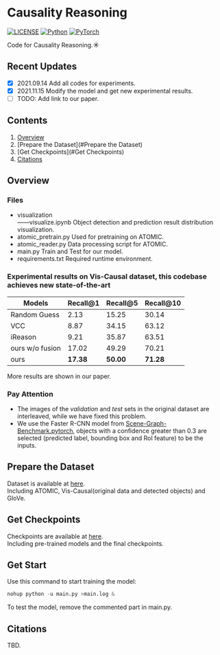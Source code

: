 # Causality Reasoning

[![LICENSE](https://img.shields.io/badge/license-GPL-green)](http://www.buaamsc.com:7929/SY2006304/ACR.pytorch/-/blob/main/LICENSE)
[![Python](https://img.shields.io/badge/python-3.7-blue)](https://www.python.org/)
[![PyTorch](https://img.shields.io/badge/pytorch-1.6.0-%237732a8)](https://pytorch.org/get-started/previous-versions/)

Code for Causality Reasoning.:sunny:

## Recent Updates
- [x] 2021.09.14 Add all codes for experiments.
- [x] 2021.11.15 Modify the model and get new experimental results.
- [ ] TODO: Add link to our paper.

## Contents
1. [Overview](#Overview)
2. [Prepare the Dataset](#Prepare the Dataset)
3. [Get Checkpoints](#Get Checkpoints)
4. [Citations](#Citations)

## Overview
### Files
* visualization<br/>
——visualize.ipynb Object detection and prediction result distribution visualization.
* atomic_pretrain.py Used for pretraining on ATOMIC.
* atomic_reader.py Data processing script for ATOMIC.
* main.py Train and Test for our model.
* requirements.txt Required runtime environment.

### Experimental results on Vis-Causal dataset, this codebase achieves new state-of-the-art
Models | Recall@1 | Recall@5 | Recall@10
-- | -- | -- | -- 
Random Guess | 2.13 | 15.25 | 30.14
VCC | 8.87 | 34.15 | 63.12
iReason | 9.21 | 35.87 | 63.51
ours w/o fusion | 17.02 | 49.29 | 70.21
ours | __17.38__ | __50.00__ | __71.28__

More results are shown in our paper.

### Pay Attention
+ The images of the *validation* and *test* sets in the original dataset are interleaved, while we have fixed this problem.
+ We use the Faster R-CNN model from [Scene-Graph-Benchmark.pytorch](https://github.com/KaihuaTang/Scene-Graph-Benchmark.pytorch), objects with a confidence greater than 0.3 are selected (predicted label, bounding box and RoI feature) to be the inputs.

## Prepare the Dataset
Dataset is available at [here](https://bhpan.buaa.edu.cn:443/link/C8C0A829E4A9173553C30D574257849B).<br/>
Including ATOMIC, Vis-Causal(original data and detected objects) and GloVe.

## Get Checkpoints
Checkpoints are available at [here](https://bhpan.buaa.edu.cn:443/link/F81D6A3E3EE44C71CEC0B1B0B8DE52E4).<br/>
Including pre-trained models and the final checkpoints.

## Get Start
Use this command to start training the model:
```python
nohup python -u main.py >main.log &
```
To test the model, remove the commented part in main.py.

## Citations
TBD.
